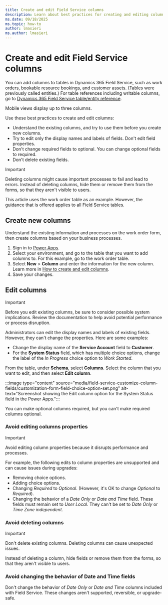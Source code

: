 ```yaml
---
title: Create and edit Field Service columns
description: Learn about best practices for creating and editing columns in Dynamics 365 Field Service.
ms.date: 09/18/2025
ms.topic: how-to
author: lmasieri
ms.author: lmasieri
---
```


# Create and edit Field Service columns

You can add columns to tables in Dynamics 365 Field Service, such as work orders, bookable resource bookings, and customer assets. (Tables were previously called entities.) For table references including writable columns, go to [Dynamics 365 Field Service table/entity reference](/dynamics365/field-service/developer/reference/about-entity-reference).

Mobile views display up to three columns.

Use these best practices to create and edit columns:

- Understand the existing columns, and try to use them before you create new columns.
- Try to edit only the display names and labels of fields. Don't edit field properties.
- Don't change required fields to optional. You can change optional fields to required.
- Don't delete existing fields.

> [!IMPORTANT]
> Deleting columns might cause important processes to fail and lead to errors. Instead of deleting columns, hide them or remove them from the forms, so that they aren't visible to users.

This article uses the work order table as an example. However, the guidance that is offered applies to all Field Service tables.

## Create new columns

Understand the existing information and processes on the work order form, then create columns based on your business processes.

1. Sign in to [Power Apps](https://make.powerapps.com/).
1. Select your environment, and go to the table that you want to add columns to. For this example, go to the work order table.
1. Select **New** > **Column** and enter the information for the new column. Learn more in [How to create and edit columns](/power-apps/maker/data-platform/create-edit-fields).
1. Save your changes.

## Edit columns

> [!IMPORTANT]
> Before you edit existing columns, be sure to consider possible system implications. Review the documentation to help avoid potential performance or process disruption.

Administrators can edit the display names and labels of existing fields. However, they can't change the properties. Here are some examples:

- Change the display name of the **Service Account** field to **Customer**.
- For the **System Status** field, which has multiple choice options, change the label of the *In Progress* choice option to *Work Started*.

From the table, under **Schema**, select **Columns**. Select the column that you want to edit, and then select **Edit column**.

:::image type="content" source="media/field-service-customize-column-fields/customization-form-field-choice-option-set.png" alt-text="Screenshot showing the Edit column option for the System Status field in the Power Apps.":::

You can make optional columns required, but you can't make required columns optional.

### Avoid editing columns properties

> [!IMPORTANT]
> Avoid editing column properties because it disrupts performance and processes.

For example, the following edits to column properties are unsupported and can cause issues during upgrades:

- Removing choice options.
- Adding choice options.
- Changing *Required* to *Optional*. (However, it's OK to change *Optional* to *Required*).
- Changing the behavior of a *Date Only* or *Date and Time* field. These fields must remain set to *User Local*. They can't be set to *Date Only* or *Time Zone independent*.

### Avoid deleting columns

> [!IMPORTANT]
> Don't delete existing columns. Deleting columns can cause unexpected issues.

Instead of deleting a column, hide fields or remove them from the forms, so that they aren't visible to users.

### Avoid changing the behavior of Date and Time fields

Don't change the behavior of *Date Only* or *Date and Time* columns included with Field Service. These changes aren't supported, reversible, or upgrade-safe.

